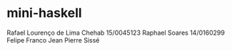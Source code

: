# mini-haskell

Rafael Lourenço de Lima Chehab 15/0045123
Raphael Soares                 14/0160299
Felipe Franco
Jean Pierre Sissé

